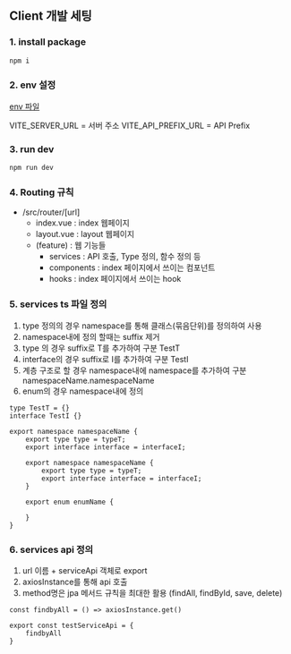 ## Client 개발 세팅

### 1. install package

```bash
npm i
```

### 2. env 설정

[env 파일](./.env)

VITE_SERVER_URL = 서버 주소
VITE_API_PREFIX_URL = API Prefix

### 3. run dev

```bash
npm run dev
```

### 4. Routing 규칙

- /src/router/[url]
  - index.vue : index 웹페이지
  - layout.vue : layout 웹페이지
  - (feature) : 웹 기능들
    - services : API 호출, Type 정의, 함수 정의 등
    - components : index 페이지에서 쓰이는 컴포넌트
    - hooks : index 페이지에서 쓰이는 hook

### 5. services ts 파일 정의

1. type 정의의 경우 namespace를 통해 클래스(묶음단위)를 정의하여 사용
2. namespace내에 정의 할때는 suffix 제거
3. type 의 경우 suffix로 T를 추가하여 구분 TestT
4. interface의 경우 suffix로 I를 추가하여 구분 TestI
5. 계층 구조로 할 경우 namespace내에 namespace를 추가하여 구분 namespaceName.namespaceName
6. enum의 경우 namespace내에 정의

```
type TestT = {}
interface TestI {}

export namespace namespaceName {
    export type type = typeT;
    export interface interface = interfaceI;

    export namespace namespaceName {
        export type type = typeT;
        export interface interface = interfaceI;
    }

    export enum enumName {

    }
}
```

### 6. services api 정의

1. url 이름 + serviceApi 객체로 export
2. axiosInstance를 통해 api 호출
3. method명은 jpa 메서드 규칙을 최대한 활용 (findAll, findById, save, delete)

```
const findbyAll = () => axiosInstance.get()

export const testServiceApi = {
    findbyAll
}
```
